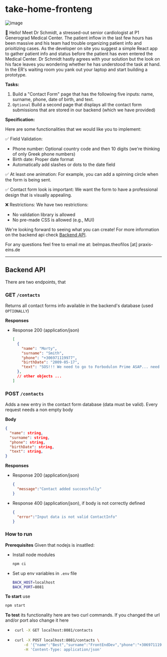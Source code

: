 # take-home-fronteng

![image](https://user-images.githubusercontent.com/18698923/235904899-cf3d4893-38d5-4ffc-ba9b-32cade454833.png)


👋 Hello! Meet Dr Schmidt, a stressed-out senior cardiologist at P1 Generograd Medical Center. The patient inflow in the last few hours has been massive and his team had trouble organizing patient info and prioitizing cases. As the developer on site you suggest a simple React app to gather patient info and status before the patient has even entered the Medical Center. Dr Schmidt hastly agrees with your solution but the look on his face leaves you wondering whether he has understood the task at hand. In the ER's waiting room you yank out your laptop and start building a prototype. 

**Tasks:**  
1.  Build a "Contact Form" page that has the following five inputs: name, surname, phone, date of birth, and text. 
2. `Optional` Build a second page that displays all the contact form submissions that are stored in our backend (which we have provided)

**Specification:**

Here are some functionalities that we would like you to implement:

✅ Field Validation:
- Phone number: Optional country code and then 10 digits (we're thinking of only Greek phone numbers)
- Birth date: Proper date format
- Automatically add slashes or dots to the date field

✅ At least one animation: For example, you can add a spinning circle when the form is being sent.

✅ Contact form look is important: We want the form to have a professional design that is visually appealing.

❌ Restrictions: We have two restrictions:
- No validation library is allowed
- No pre-made CSS is allowed (e.g., MUI)

We're looking forward to seeing what you can create! For more information on the backend api check [Backend API](#backend-api).

For any questions feel free to email me at: belmpas.theofilos [at] praxis-eins.de

***

## Backend API

There are two endpoints, that

### GET `/contacts`

Returns all contact forms info available in the backend's database (used `OPTIONALLY`)

**Responses**
* Response 200 (application/json)
  ```json
  [
    {
      "name": "Morty",
      "surname": "Smith",
      "phone": "+306971119977",
      "birthDate": "2009-05-17",
      "text": "SOS!!! We need to go to Forbodulon Prime ASAP... need the crystals!"
    },
    // other objects ...
  ]
  ```

### POST `/contacts`

Adds a new entry in the contact form database (data must be valid). Every request needs a non empty body

**Body**
```json
{
  "name": string,
  "surname": string,
  "phone": string,
  "birthDate": string,
  "text": string,
}
```

**Responses**
* Response 200 (application/json)
  ```json
  {
    "message":"Contact added successfully"
  }
  ```
* Response 400 (application/json), if body is not correctly defined
  ```json
  {
    "error":"Input data is not valid ContactInfo"
  }
  ```
### How to run

**Prerequisites** Given that nodejs is insatlled:
* Install node modules
    ```bash
    npm ci
    ```
* Set up env variables in `.env` file
    ```bash
    BACK_HOST=localhost
    BACK_PORT=8081
    ```

**To start** use
```bash
npm start
```

**To test** its functionality here are two curl commands. If you changed the url and/or port also change it here
 * ```bash
    curl -X GET localhost:8081/contacts
   ```
 * ```bash
    curl -X POST localhost:8081/contacts \
        -d '{"name":"Best","surname":"FrontEndDev","phone":"+306971119977","birthDate":"2009-05-17","text":"Test"}' \
        -H 'Content-Type: application/json'
   ```
